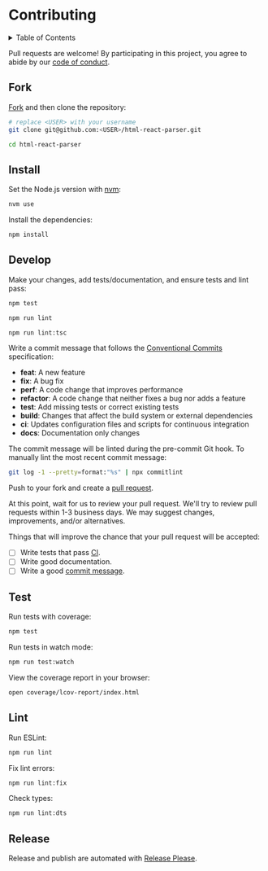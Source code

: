 # Contributing

<details>
<summary>Table of Contents</summary>

- [Fork](#fork)
- [Install](#install)
- [Develop](#develop)
- [Test](#test)
- [Lint](#lint)
- [Release](#release)

</details>

Pull requests are welcome! By participating in this project, you
agree to abide by our [code of conduct](https://github.com/remarkablemark/.github/blob/master/CODE_OF_CONDUCT.md).

## Fork

[Fork](https://github.com/remarkablemark/html-react-parser/fork) and then clone the repository:

```sh
# replace <USER> with your username
git clone git@github.com:<USER>/html-react-parser.git
```

```sh
cd html-react-parser
```

## Install

Set the Node.js version with [nvm](https://github.com/nvm-sh/nvm#intro):

```sh
nvm use
```

Install the dependencies:

```sh
npm install
```

## Develop

Make your changes, add tests/documentation, and ensure tests and lint pass:

```sh
npm test
```

```sh
npm run lint
```

```sh
npm run lint:tsc
```

Write a commit message that follows the [Conventional Commits](https://www.conventionalcommits.org/) specification:

- **feat**: A new feature
- **fix**: A bug fix
- **perf**: A code change that improves performance
- **refactor**: A code change that neither fixes a bug nor adds a feature
- **test**: Add missing tests or correct existing tests
- **build**: Changes that affect the build system or external dependencies
- **ci**: Updates configuration files and scripts for continuous integration
- **docs**: Documentation only changes

The commit message will be linted during the pre-commit Git hook.
To manually lint the most recent commit message:

```sh
git log -1 --pretty=format:"%s" | npx commitlint
```

Push to your fork and create a [pull request](https://github.com/remarkablemark/html-react-parser/compare/).

At this point, wait for us to review your pull request. We'll try to review pull requests within
1-3 business days. We may suggest changes, improvements, and/or alternatives.

Things that will improve the chance that your pull request will be accepted:

- [ ] Write tests that pass [CI](https://github.com/remarkablemark/html-react-parser/actions/workflows/build.yml).
- [ ] Write good documentation.
- [ ] Write a good [commit message](https://github.com/angular/angular/blob/main/CONTRIBUTING.md#commit).

## Test

Run tests with coverage:

```sh
npm test
```

Run tests in watch mode:

```sh
npm run test:watch
```

View the coverage report in your browser:

```sh
open coverage/lcov-report/index.html
```

## Lint

Run ESLint:

```sh
npm run lint
```

Fix lint errors:

```sh
npm run lint:fix
```

Check types:

```sh
npm run lint:dts
```

## Release

Release and publish are automated with [Release Please](https://github.com/googleapis/release-please).
